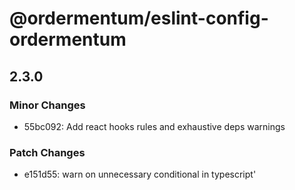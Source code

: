 # @ordermentum/eslint-config-ordermentum

## 2.3.0

### Minor Changes

- 55bc092: Add react hooks rules and exhaustive deps warnings

### Patch Changes

- e151d55: warn on unnecessary conditional in typescript'
